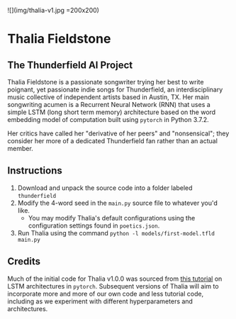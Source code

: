 ![](img/thalia-v1.jpg =200x200)

# Thalia Fieldstone
## The Thunderfield AI Project
Thalia Fieldstone is a passionate songwriter trying her best to write poignant, 
yet passionate indie songs for Thunderfield, an interdisciplinary music
collective of independent artists based in Austin, TX. Her main songwriting acumen
is a Recurrent Neural Network (RNN) that uses a simple LSTM (long short term 
memory) architecture based on the word embedding model of computation built 
using `pytorch` in Python 3.7.2. 

Her critics have called her "derivative of her peers" and "nonsensical"; they
consider her more of a dedicated Thunderfield fan rather than an actual member. 

## Instructions
1. Download and unpack the source code into a folder labeled `thunderfield`
2. Modify the 4-word seed in the `main.py` source file to whatever you'd like.
    - You may modify Thalia's default configurations using the configuration settings found in `poetics.json`. 
3. Run Thalia using the command `python -l models/first-model.tfld main.py`

## Credits
Much of the initial code for Thalia v1.0.0 was sourced from 
[this tutorial](https://www.kdnuggets.com/2020/07/pytorch-lstm-text-generation-tutorial.html)
on LSTM architectures in `pytorch`. Subsequent versions of Thalia
will aim to incorporate more and more of our own code and less tutorial code,
including as we experiment with different hyperparameters and architectures.
